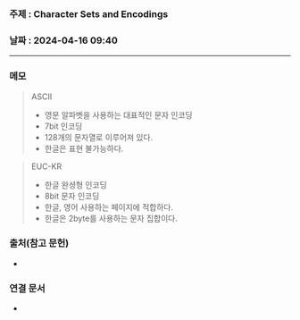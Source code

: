 ### 주제 : Character Sets and Encodings

### 날짜 : 2024-04-16 09:40
----
### 메모
> ASCII
> 	- 영문 알파벳을 사용하는 대표적인 문자 인코딩
> 	- 7bit 인코딩
> 	- 128개의 문자열로 이루어져 있다.
> 	- 한글은 표현 불가능하다.

> EUC-KR
> 	- 한글 완셩형 인코딩
> 	- 8bit 문자 인코딩
> 	- 한글, 영어 사용하는 페이지에 적합하다.
> 	- 한글은 2byte를 사용하는 문자 집합이다.

### 출처(참고 문헌)
-

### 연결 문서
-
